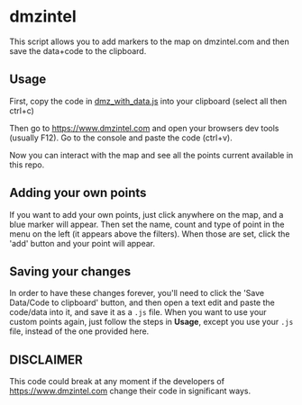 # dmzintel

This script allows you to add markers to the map on dmzintel.com and then save the data+code to the clipboard.

## Usage

First, copy the code in [dmz_with_data.js](https://raw.githubusercontent.com/PapaNaxos/dmzintel/main/dmz_with_data.js) into your clipboard (select all then ctrl+c)

Then go to https://www.dmzintel.com and open your browsers dev tools (usually F12). Go to the console and paste the code (ctrl+v).

Now you can interact with the map and see all the points current available in this repo.

## Adding your own points

If you want to add your own points, just click anywhere on the map, and a blue marker will appear. Then set the name, count and type of point in the menu on the left (it appears above the filters). When those are set, click the 'add' button and your point will appear.

## Saving your changes

In order to have these changes forever, you'll need to click the 'Save Data/Code to clipboard' button, and then open a text edit and paste the code/data into it, and save it as a `.js` file. When you want to use your custom points again, just follow the steps in **Usage**, except you use your `.js` file, instead of the one provided here.

## DISCLAIMER

This code could break at any moment if the developers of https://www.dmzintel.com change their code in significant ways.

